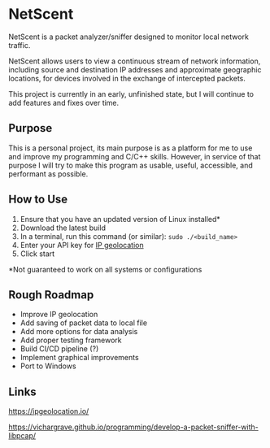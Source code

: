 # NetScent

NetScent is a packet analyzer/sniffer designed to monitor local network traffic.  

NetScent allows users to view a continuous stream of network information, including source and destination IP addresses and approximate geographic locations, for devices involved in the exchange of intercepted packets.

This project is currently in an early, unfinished state, but I will continue to add features and fixes over time.

## Purpose
This is a personal project, its main purpose is as a platform for me to use and improve my programming and C/C++ skills. However, in service of that purpose I will try to make this program as usable, useful, accessible, and performant as possible.

## How to Use
1. Ensure that you have an updated version of Linux installed*
2. Download the latest build
3. In a terminal, run this command (or similar): ```sudo ./<build_name>```
4. Enter your API key for [IP geolocation](https://ipgeolocation.io/)
5. Click start

*Not guaranteed to work on all systems or configurations

## Rough Roadmap
- Improve IP geolocation 
- Add saving of packet data to local file
- Add more options for data analysis
- Add proper testing framework
- Build CI/CD pipeline (?)
- Implement graphical improvements
- Port to Windows

## Links
https://ipgeolocation.io/  

https://vichargrave.github.io/programming/develop-a-packet-sniffer-with-libpcap/
